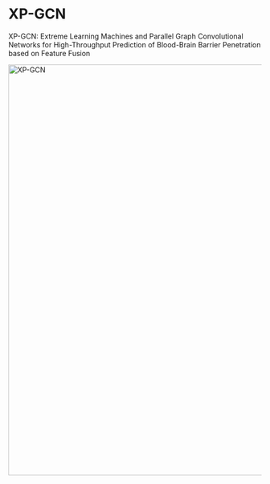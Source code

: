 # XP-GCN
XP-GCN: Extreme Learning Machines and Parallel Graph Convolutional Networks for High-Throughput Prediction of Blood-Brain Barrier Penetration based on Feature Fusion

<img width="1024" height="819" alt="XP-GCN" src="https://github.com/user-attachments/assets/42fe05b4-9c62-4a63-8baf-63c90e97680b" />
